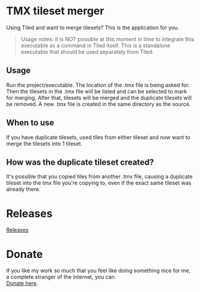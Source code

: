 # TMX tileset merger

Using Tiled and want to merge tilesets? This is the application for you.

> Usage notes: it is NOT possible at this moment in time to integrate this executable as a command in Tiled itself.
> This is a standalone executable that should be used separately from Tiled.

## Usage

Run the project/executable. The location of the .tmx file is being asked for.
Then the tilesets in the .tmx file will be listed and can be selected to mark for merging. After that, tilesets will be merged and the duplicate tilesets will be removed. A new .tmx file is created in the same directory as the source.

## When to use

If you have duplicate tilesets, used tiles from either tileset and now want to merge the tilesets into 1 tileset.

## How was the duplicate tileset created?

It's possible that you copied tiles from another .tmx file, causing a duplicate tileset into the tmx file you're copying to, even if the exact same tileset was already there.

# Releases

<A HREF="https://github.com/TomONeill/tmx-tileset-merger/releases">Releases</A>

# Donate

If you like my work so much that you feel like doing something nice for me, a complete stranger of the internet, you can.<BR />
<A HREF="https://www.paypal.me/TomONeill">Donate here</A>.
